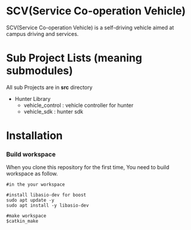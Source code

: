# SCV(Service Co-operation Vehicle)
SCV(Service Co-operation Vehicle) is a self-driving vehicle aimed at campus driving and services.

# Sub Project Lists (meaning submodules)
All sub Projects are in **src** directory
- Hunter Library
  - vehicle_control : vehicle controller for hunter
  - vehicle_sdk : hunter sdk

# Installation
### Build workspace
When you clone this repository for the first time, You need to build workspace as follow.
```
#in the your workspace

#install libasio-dev for boost
sudo apt update -y
sudo apt install -y libasio-dev

#make workspace
$catkin_make
```
